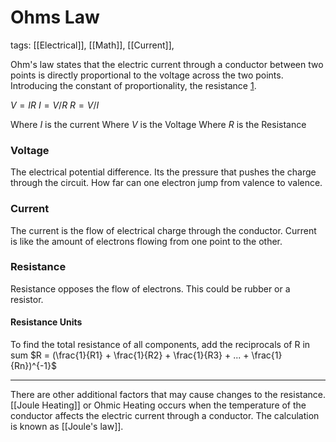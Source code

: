 # Ohms Law
tags: [[Electrical]], [[Math]], [[Current]],

Ohm's law states that the electric current through a conductor between two points is directly proportional to the voltage across the two points. Introducing the constant of proportionality, the resistance [1](https://en.wikipedia.org/wiki/Ohm%27s_law). 

$V = IR$
$I = V/R$
$R = V/I$

Where $I$ is the current
Where $V$ is the Voltage
Where $R$ is the Resistance

### Voltage
The electrical potential difference. Its the pressure that pushes the charge through the circuit. How far can one electron jump from valence to valence.

### Current
The current is the flow of electrical charge through the conductor. Current is like the amount of electrons flowing from one point to the other.

### Resistance
Resistance opposes the flow of electrons. This could be rubber or a resistor.

#### Resistance Units
To find the total resistance of all components, add the reciprocals of R in sum
$R = (\frac{1}{R1} + \frac{1}{R2} + \frac{1}{R3} + ... + \frac{1}{Rn})^{-1}$

---

There are other additional factors that may cause changes to the resistance. [[Joule Heating]] or Ohmic Heating occurs when the temperature of the conductor affects the electric current through a conductor. The calculation is known as [[Joule's law]].
